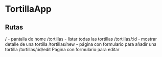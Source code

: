# TortillaApp

## Rutas
/ - pantalla de home
/tortillas - listar todas las tortillas
/tortillas/:id - mostrar detalle de una tortilla
/tortillas/new - página con formulario para añadir una tortilla
/tortillas/:id/edit Página con formulario para editar

